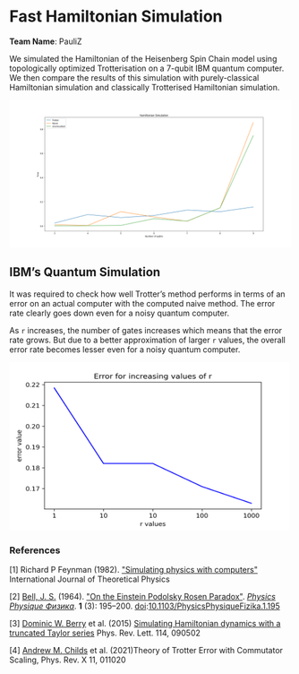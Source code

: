 # Fast Hamiltonian Simulation

**Team Name**: PauliZ

We simulated the Hamiltonian of the Heisenberg Spin Chain model using topologically optimized Trotterisation on a 7-qubit IBM quantum computer. We then compare the results of this simulation with purely-classical Hamiltonian simulation and classically Trotterised Hamiltonian simulation.

![comparision](images/benchmarking.png)

## IBM’s Quantum Simulation

It was required to check how well Trotter’s method performs in terms of an error on an actual computer with the computed naive method. The error rate clearly goes down even for a noisy quantum computer.

As `r` increases, the number of gates increases which means that the error rate grows. But due to a better approximation of larger `r` values, the overall error rate becomes lesser even for a noisy quantum computer.

<img src="images/trotter_plot.png" alt="" width="500" height="300" />

### References

[1] Richard P Feynman (1982). ["Simulating physics with computers"](http://www.sciencemag.org/cgi/content/abstract/273/5278/1073) International Journal of Theoretical Physics

[2] [Bell, J. S.](https://en.wikipedia.org/wiki/John_Stewart_Bell) (1964). ["On the Einstein Podolsky Rosen Paradox"](https://cds.cern.ch/record/111654/files/vol1p195-200_001.pdf). *[Physics Physique Физика](https://en.wikipedia.org/wiki/Physics_Physique_%D0%A4%D0%B8%D0%B7%D0%B8%D0%BA%D0%B0)*. **1** (3): 195–200. [doi](https://en.wikipedia.org/wiki/Doi_(identifier)):[10.1103/PhysicsPhysiqueFizika.1.195](https://doi.org/10.1103%2FPhysicsPhysiqueFizika.1.195)

[3] [Dominic W. Berry](https://arxiv.org/search/quant-ph?searchtype=author&query=Berry%2C+D+W) et al. (2015) [Simulating Hamiltonian dynamics with a truncated Taylor series](https://journals.aps.org/prl/abstract/10.1103/PhysRevLett.114.090502) Phys. Rev. Lett. 114, 090502

[4] [Andrew M. Childs](https://arxiv.org/search/quant-ph?searchtype=author&query=Childs%2C+A+M) et al. (2021)Theory of Trotter Error with Commutator Scaling, Phys. Rev. X 11, 011020
